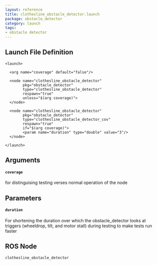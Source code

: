 ```yaml
---
layout: reference
title: clothesline_obstacle_detector.launch
package: obstacle_detector
category: launch
tags: 
- obstacle detector
---
```


## Launch File Definition
```
<launch>

  <arg name="coverage" default="false"/>

  <node name="clothesline_obstacle_detector"
        pkg="obstacle_detector"
        type="clothesline_obstacle_detector"
        respawn="true"
        unless="$(arg coverage)">
  </node>

  <node name="clothesline_obstacle_detector"
        pkg="obstacle_detector"
        type="clothesline_obstacle_detector_cov"
        respawn="true"
        if="$(arg coverage)">
        <param name="duration" type="double" value="3"/>
  </node>

</launch>

```

## Arguments
#### `coverage`
for distinguising testing verses normal operation of the node


## Parameters
#### `duration`
For shortening the duration over which the obstacle_detector looks at triggers (wheeldrop, tilt, and motor stall) during testing to make tests run faster

## ROS Node
``clothesline_obstacle_detector``